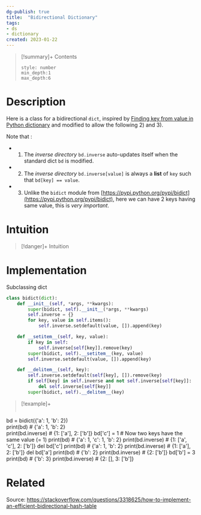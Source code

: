 ```yaml
---
dg-publish: true
title:  "Bidirectional Dictionary"
tags:
- ds
- dictionary
created: 2023-01-22
---
```


>[!summary]+ Contents
>```toc
>style: number
>min_depth:1
>max_depth:6
>```

# Description
Here is a class for a bidirectional `dict`, inspired by [Finding key from value in Python dictionary](https://stackoverflow.com/questions/7657457/finding-key-from-value-in-python-dictionar) and modified to allow the following 2) and 3).

Note that :

-   1.  The _inverse directory_ `bd.inverse` auto-updates itself when the standard dict `bd` is modified.
-   2.  The _inverse directory_ `bd.inverse[value]` is always a **list** of `key` such that `bd[key] == value`.
-   3.  Unlike the `bidict` module from [https://pypi.python.org/pypi/bidict](https://pypi.python.org/pypi/bidict), here we can have 2 keys having same value, this is _very important_.

# Intuition

>[!danger]+ Intuition

# Implementation
Subclassing dict

```python
class bidict(dict):
    def __init__(self, *args, **kwargs):
        super(bidict, self).__init__(*args, **kwargs)
        self.inverse = {}
        for key, value in self.items():
            self.inverse.setdefault(value, []).append(key) 

    def __setitem__(self, key, value):
        if key in self:
            self.inverse[self[key]].remove(key) 
        super(bidict, self).__setitem__(key, value)
        self.inverse.setdefault(value, []).append(key)        

    def __delitem__(self, key):
        self.inverse.setdefault(self[key], []).remove(key)
        if self[key] in self.inverse and not self.inverse[self[key]]: 
            del self.inverse[self[key]]
        super(bidict, self).__delitem__(key)
```

>[!example]+ 
>```python
bd = bidict({'a': 1, 'b': 2})  
print(bd)                     # {'a': 1, 'b': 2}                 
print(bd.inverse)             # {1: ['a'], 2: ['b']}
bd['c'] = 1                   # Now two keys have the same value (= 1)
print(bd)                     # {'a': 1, 'c': 1, 'b': 2}
print(bd.inverse)             # {1: ['a', 'c'], 2: ['b']}
del bd['c']
print(bd)                     # {'a': 1, 'b': 2}
print(bd.inverse)             # {1: ['a'], 2: ['b']}
del bd['a']
print(bd)                     # {'b': 2}
print(bd.inverse)             # {2: ['b']}
bd['b'] = 3
print(bd)                     # {'b': 3}
print(bd.inverse)             # {2: [], 3: ['b']}



# Related
Source: https://stackoverflow.com/questions/3318625/how-to-implement-an-efficient-bidirectional-hash-table